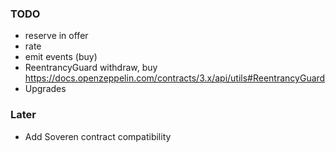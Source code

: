 ### TODO

- reserve in offer
- rate
- emit events (buy)
- ReentrancyGuard withdraw, buy
  https://docs.openzeppelin.com/contracts/3.x/api/utils#ReentrancyGuard
- Upgrades

### Later
- Add Soveren contract compatibility
